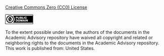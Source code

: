 [Creative Commons Zero (CC0) License](http://creativecommons.org/publicdomain/zero/1.0/)

![CC0 icon](CC0_88x31.png)

To the extent possible under law, the authors of the documents in the Academic Advisory repository have waived all copyright and related or neighboring rights to the documents in the Academic Advisory repository. This work is published from: United States.
